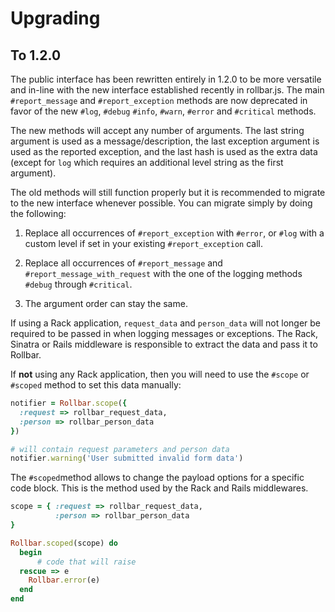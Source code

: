 # Upgrading

## To 1.2.0

The public interface has been rewritten entirely in 1.2.0 to be more versatile and in-line with the new interface established recently in rollbar.js. The main `#report_message` and `#report_exception` methods are now deprecated in favor of the new `#log`, `#debug` `#info`, `#warn`, `#error` and `#critical` methods.

The new methods will accept any number of arguments. The last string argument is used as a message/description, the last exception argument is used as the reported exception, and the last hash is used as the extra data (except for `log` which requires an additional level string as the first argument).

The old methods will still function properly but it is recommended to migrate to the new interface whenever possible. You can migrate simply by doing the following:

1. Replace all occurrences of `#report_exception` with `#error`, or `#log` with a custom level if set in your existing `#report_exception` call.

2. Replace all occurrences of `#report_message` and `#report_message_with_request` with the one of the logging methods `#debug` through `#critical`.

3. The argument order can stay the same.

If using a Rack application, `request_data` and `person_data` will not longer be required to be passed in when logging messages or exceptions. The Rack, Sinatra or Rails middleware is responsible to extract the data and pass it to Rollbar.

If **not** using any Rack application, then you will need to use the `#scope` or `#scoped` method to set this data manually:

```ruby
notifier = Rollbar.scope({
  :request => rollbar_request_data,
  :person => rollbar_person_data
})

# will contain request parameters and person data
notifier.warning('User submitted invalid form data')
```

The `#scoped`method allows to change the payload options for a specific code block. This is the method used by the Rack and Rails middlewares.

```ruby
scope = { :request => rollbar_request_data,
	      :person => rollbar_person_data
}

Rollbar.scoped(scope) do
  begin
      # code that will raise
  rescue => e
    Rollbar.error(e)
  end
end
```
